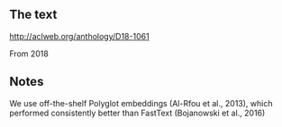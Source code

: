 ## The text
http://aclweb.org/anthology/D18-1061

From 2018

## Notes
We  use  off-the-shelf  Polyglot  embeddings  (Al-Rfou et al., 2013), which performed consistently better than FastText (Bojanowski et al., 2016)
